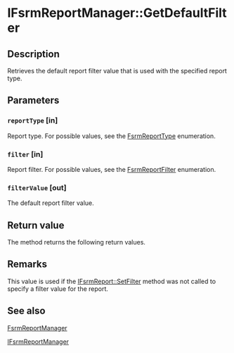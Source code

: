 # IFsrmReportManager::GetDefaultFilter

## Description

Retrieves the default report filter value that is used with the specified report type.

## Parameters

### `reportType` [in]

Report type. For possible values, see the [FsrmReportType](https://learn.microsoft.com/windows/desktop/api/fsrmenums/ne-fsrmenums-fsrmreporttype) enumeration.

### `filter` [in]

Report filter. For possible values, see the [FsrmReportFilter](https://learn.microsoft.com/windows/desktop/api/fsrmenums/ne-fsrmenums-fsrmreportfilter) enumeration.

### `filterValue` [out]

The default report filter value.

## Return value

The method returns the following return values.

## Remarks

This value is used if the [IFsrmReport::SetFilter](https://learn.microsoft.com/previous-versions/windows/desktop/api/fsrmreports/nf-fsrmreports-ifsrmreport-setfilter) method was not called to specify a filter value for the report.

## See also

[FsrmReportManager](https://learn.microsoft.com/previous-versions/windows/desktop/fsrm/fsrmreportmanager)

[IFsrmReportManager](https://learn.microsoft.com/previous-versions/windows/desktop/api/fsrmreports/nn-fsrmreports-ifsrmreportmanager)